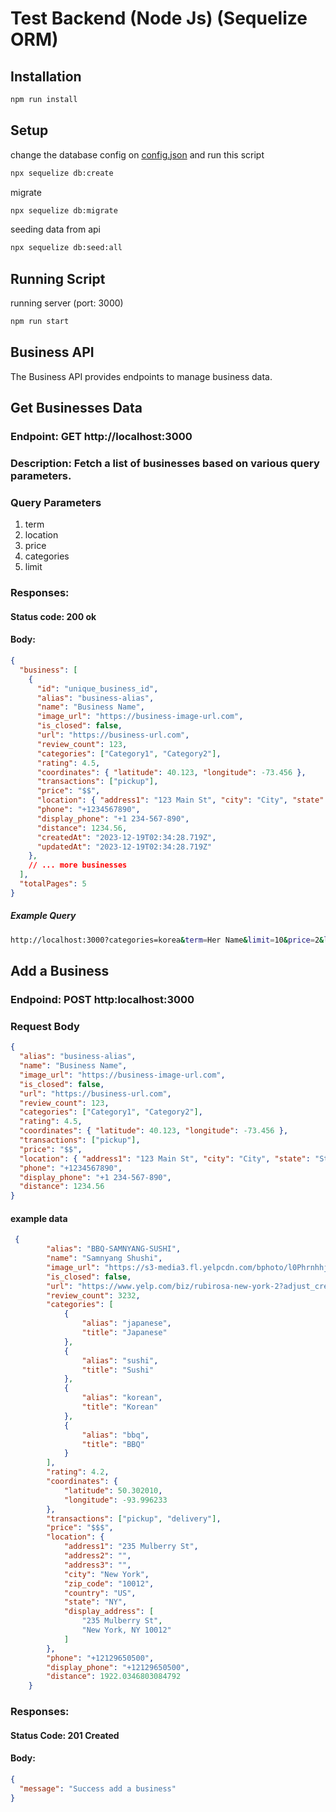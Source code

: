 # Test Backend (Node Js) (Sequelize ORM)

## Installation 
```bash
npm run install
```

## Setup

change the database config on [config.json](https://github.com/Nacho7S/62teknologi-backend-test-Fairis-Nabil-Ansana/blob/main/config/config.json) and run this script
```bash
npx sequelize db:create
```

migrate 
```bash
npx sequelize db:migrate
```

seeding data from api
```bash
npx sequelize db:seed:all
```

## Running Script 
running server (port: 3000)
```bash
npm run start
```

## Business API
The Business API provides endpoints to manage business data.

## Get Businesses Data
### Endpoint: GET http://localhost:3000
### Description: Fetch a list of businesses based on various query parameters.
### Query Parameters
<ol>
  <li>term</li>
  <li>location</li>
  <li>price</li>
  <li>categories</li>
  <li>limit</li>
</ol>


### Responses:
#### Status code: 200 ok
#### Body:
```json
{
  "business": [
    {
      "id": "unique_business_id",
      "alias": "business-alias",
      "name": "Business Name",
      "image_url": "https://business-image-url.com",
      "is_closed": false,
      "url": "https://business-url.com",
      "review_count": 123,
      "categories": ["Category1", "Category2"],
      "rating": 4.5,
      "coordinates": { "latitude": 40.123, "longitude": -73.456 },
      "transactions": ["pickup"],
      "price": "$$",
      "location": { "address1": "123 Main St", "city": "City", "state": "State", "zip_code": "12345" },
      "phone": "+1234567890",
      "display_phone": "+1 234-567-890",
      "distance": 1234.56,
      "createdAt": "2023-12-19T02:34:28.719Z",
      "updatedAt": "2023-12-19T02:34:28.719Z"
    },
    // ... more businesses
  ],
  "totalPages": 5
}
```
##### Example Query
```bash
http://localhost:3000?categories=korea&term=Her Name&limit=10&price=2&location=new york
```

## Add a Business
### Endpoind:  POST http:localhost:3000
### Request Body
```json
{
  "alias": "business-alias",
  "name": "Business Name",
  "image_url": "https://business-image-url.com",
  "is_closed": false,
  "url": "https://business-url.com",
  "review_count": 123,
  "categories": ["Category1", "Category2"],
  "rating": 4.5,
  "coordinates": { "latitude": 40.123, "longitude": -73.456 },
  "transactions": ["pickup"],
  "price": "$$",
  "location": { "address1": "123 Main St", "city": "City", "state": "State", "zip_code": "12345" },
  "phone": "+1234567890",
  "display_phone": "+1 234-567-890",
  "distance": 1234.56
}
```
#### example data
```json
 {
        "alias": "BBQ-SAMNYANG-SUSHI",
        "name": "Samnyang Shushi",
        "image_url": "https://s3-media3.fl.yelpcdn.com/bphoto/l0Phrnhhj78RFiDhLIOUyQ/o.jpg",
        "is_closed": false,
        "url": "https://www.yelp.com/biz/rubirosa-new-york-2?adjust_creative=DSj6I8qbyHf-Zm2fGExuug&utm_campaign=yelp_api_v3&utm_medium=api_v3_business_search&utm_source=DSj6I8qbyHf-Zm2fGExuug",
        "review_count": 3232,
        "categories": [
            {
                "alias": "japanese",
                "title": "Japanese"
            },
            {
                "alias": "sushi",
                "title": "Sushi"
            },
            {
                "alias": "korean",
                "title": "Korean"
            },
            {
                "alias": "bbq",
                "title": "BBQ"
            }
        ],
        "rating": 4.2,
        "coordinates": {
            "latitude": 50.302010,
            "longitude": -93.996233
        },
        "transactions": ["pickup", "delivery"],
        "price": "$$$",
        "location": {
            "address1": "235 Mulberry St",
            "address2": "",
            "address3": "",
            "city": "New York",
            "zip_code": "10012",
            "country": "US",
            "state": "NY",
            "display_address": [
                "235 Mulberry St",
                "New York, NY 10012"
            ]
        },
        "phone": "+12129650500",
        "display_phone": "+12129650500",
        "distance": 1922.0346803084792
    }
```
### Responses:
#### Status Code: 201 Created
#### Body:
```json
{
  "message": "Success add a business"
}
```

